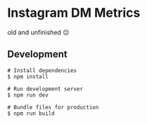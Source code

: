 # Instagram DM Metrics
old and unfinished 😔

## Development
```shell
# Install dependencies
$ npm install

# Run development server
$ npm run dev

# Bundle files for production
$ npm run build
```
